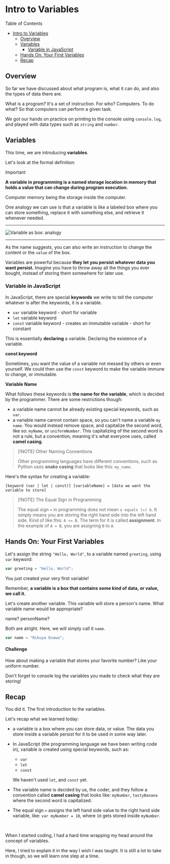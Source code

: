 # Intro to Variables

Table of Contents

- [Intro to Variables](#intro-to-variables)
  - [Overview](#overview)
  - [Variables](#variables)
    - [Variable in JavaScript](#variable-in-javascript)
  - [Hands On: Your First Variables](#hands-on-your-first-variables)
  - [Recap](#recap)

## Overview

So far we have discussed about what program is, what it can do, and also the types of data there are.

What is a program? It's a set of instruction. For who? Computers. To do what? So that computers can perform a given task.

We got our hands on practice on printing to the console using `console.log`, and played with data types such as `string` and `number`.

## Variables

This time, we are introducing **variables**.

Let's look at the formal definition:

> [!IMPORTANT]
>
> **A variable in programming is a named storage location in memory that holds a value that can change during program execution.**

Computer memory being the storage inside the computer.

One analogy we can use is that a variable is like a labeled box where you can store something, replace it with something else, and retrieve it whenever needed.

---

![Variable as box: analogy](https://miro.medium.com/v2/resize:fit:1400/1*Px7h03Ih7B5QZu4KQpSEoQ.png)

---

As the name suggests, you can also write an instruction to change the content or the `value` of the box.

Variables are powerful because **they let you persist whatever data you want persist.** Imagine you have to throw away all the things you ever bought, instead of storing them somewhere for later use.

### Variable in JavaScript

In JavaScript, there are special **keywords** we write to tell the computer whatever is after the keywords, it is a variable.

- `var` variable keyword - short for variable
- `let` variable keyword
- `const` variable keyword - creates an immutable variable - short for constant

This is essentially **declaring** a variable. Declaring the existence of a variable.

**const keyword**

Sometimes, you want the value of a variable not messed by others or even yourself. We could then use the `const` keyword to make the variable immune to change, or immutable.

**Variable Name**

What follows these keywords is **the name for the variable**, which is decided by the programmer. There are some restrictions though:

- a variable name cannot be already existing special keywords, such as `var`.
- a variable name cannot contain space, so you can't name a variable `my name`. You would instead remove space, and capitalize the second word, like so: `myName`, or `uniformNumber`. This capitalizing of the second word is not a rule, but a convention, meaning it's what everyone uses, called **camel casing**.

> [!NOTE] Other Naming Conventions
>
> Other programming languages have different conventions, such as Python uses **snake casing** that looks like this: `my_name`.

Here's the syntax for creating a variable:

```
[keyword (var | let | const)] [variableName] = [data we want the variable to store]
```

> [!NOTE] The Equal Sign in Programming
>
> The equal sign `=` in programming does not mean `a equals (=) b`. It simply means you are storing the right hand side into the left hand side. Kind of like this:
> `A <= B`. The term for it is called **assignment**. In the example of `A = B`, you are assigning `B` to `A`.

## Hands On: Your First Variables

Let's assign the string `"Hello, World"`, to a variable named `greeting`, using `var` keyword:

```js
var greeting = "Hello, World";
```

You just created your very first variable!

Remember, **a variable is a box that contains some kind of data, or value, we call it.**

Let's create another variable. This variable will store a person's name. What variable name would be appropriate?

name? personName?

Both are alright. Here, we will simply call it `name`.

```js
var name = "Rikuya Osawa";
```

#### Challenge

How about making a variable that stores your favorite number? Like your uniform number.

Don't forget to console log the variables you made to check what they are storing!

## Recap

You did it. The first introduction to the variables.

Let's recap what we learned today:

- a variable is a box where you can store data, or value. The data you store inside a variable persist for it to be used in some way later.
- In JavaScript (the programming language we have been writing code in), variable is created using special keywords, such as:

  - `var`
  - `let`
  - `const`

  We haven't used `let`, and `const` yet.

- The variable name is decided by us, the coder, and they follow a convention called **camel casing** that looks like: `myNumber`, `tastyBanana` where the second word is capitalized.
- The equal sign `=` assigns the left hand side value to the right hand side variable, like: `var myNumber = 10`, where `10` gets stored inside `myNumber`.

<br />

When I started coding, I had a hard time wrapping my head around the concept of variables.

Here, I tried to explain it in the way I wish I was taught. It is still a lot to take in though, so we will learn one step at a time.
